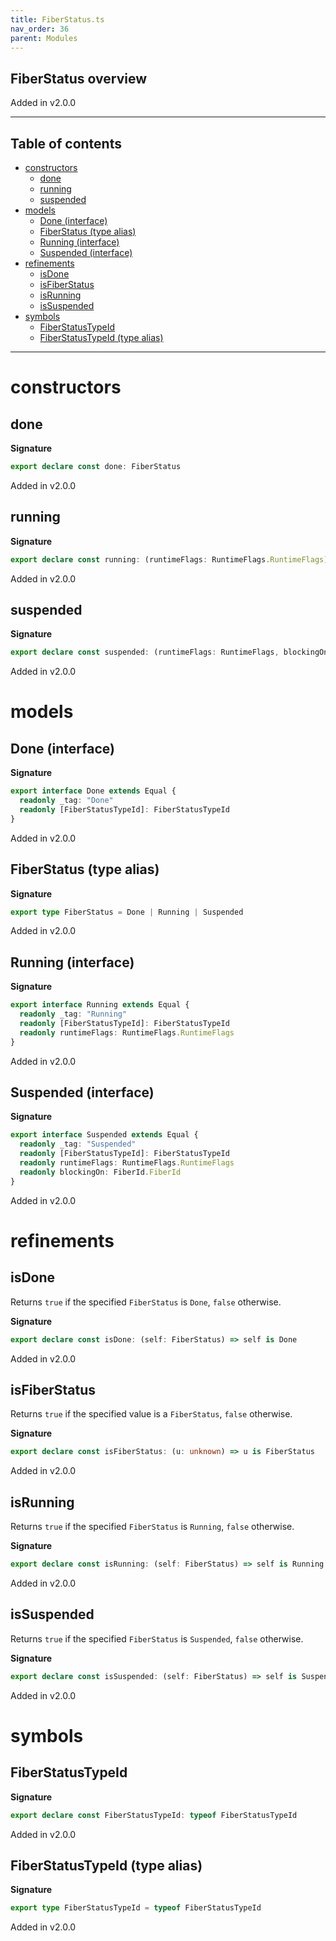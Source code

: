 ```yaml
---
title: FiberStatus.ts
nav_order: 36
parent: Modules
---
```


## FiberStatus overview

Added in v2.0.0

---

<h2 class="text-delta">Table of contents</h2>

- [constructors](#constructors)
  - [done](#done)
  - [running](#running)
  - [suspended](#suspended)
- [models](#models)
  - [Done (interface)](#done-interface)
  - [FiberStatus (type alias)](#fiberstatus-type-alias)
  - [Running (interface)](#running-interface)
  - [Suspended (interface)](#suspended-interface)
- [refinements](#refinements)
  - [isDone](#isdone)
  - [isFiberStatus](#isfiberstatus)
  - [isRunning](#isrunning)
  - [isSuspended](#issuspended)
- [symbols](#symbols)
  - [FiberStatusTypeId](#fiberstatustypeid)
  - [FiberStatusTypeId (type alias)](#fiberstatustypeid-type-alias)

---

# constructors

## done

**Signature**

```ts
export declare const done: FiberStatus
```

Added in v2.0.0

## running

**Signature**

```ts
export declare const running: (runtimeFlags: RuntimeFlags.RuntimeFlags) => FiberStatus
```

Added in v2.0.0

## suspended

**Signature**

```ts
export declare const suspended: (runtimeFlags: RuntimeFlags, blockingOn: FiberId.FiberId) => FiberStatus
```

Added in v2.0.0

# models

## Done (interface)

**Signature**

```ts
export interface Done extends Equal {
  readonly _tag: "Done"
  readonly [FiberStatusTypeId]: FiberStatusTypeId
}
```

Added in v2.0.0

## FiberStatus (type alias)

**Signature**

```ts
export type FiberStatus = Done | Running | Suspended
```

Added in v2.0.0

## Running (interface)

**Signature**

```ts
export interface Running extends Equal {
  readonly _tag: "Running"
  readonly [FiberStatusTypeId]: FiberStatusTypeId
  readonly runtimeFlags: RuntimeFlags.RuntimeFlags
}
```

Added in v2.0.0

## Suspended (interface)

**Signature**

```ts
export interface Suspended extends Equal {
  readonly _tag: "Suspended"
  readonly [FiberStatusTypeId]: FiberStatusTypeId
  readonly runtimeFlags: RuntimeFlags.RuntimeFlags
  readonly blockingOn: FiberId.FiberId
}
```

Added in v2.0.0

# refinements

## isDone

Returns `true` if the specified `FiberStatus` is `Done`, `false` otherwise.

**Signature**

```ts
export declare const isDone: (self: FiberStatus) => self is Done
```

Added in v2.0.0

## isFiberStatus

Returns `true` if the specified value is a `FiberStatus`, `false` otherwise.

**Signature**

```ts
export declare const isFiberStatus: (u: unknown) => u is FiberStatus
```

Added in v2.0.0

## isRunning

Returns `true` if the specified `FiberStatus` is `Running`, `false`
otherwise.

**Signature**

```ts
export declare const isRunning: (self: FiberStatus) => self is Running
```

Added in v2.0.0

## isSuspended

Returns `true` if the specified `FiberStatus` is `Suspended`, `false`
otherwise.

**Signature**

```ts
export declare const isSuspended: (self: FiberStatus) => self is Suspended
```

Added in v2.0.0

# symbols

## FiberStatusTypeId

**Signature**

```ts
export declare const FiberStatusTypeId: typeof FiberStatusTypeId
```

Added in v2.0.0

## FiberStatusTypeId (type alias)

**Signature**

```ts
export type FiberStatusTypeId = typeof FiberStatusTypeId
```

Added in v2.0.0
